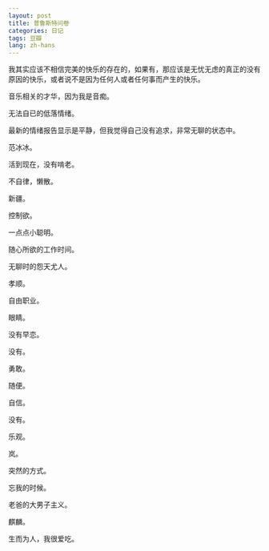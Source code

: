 ```yaml
---
layout: post
title: 普鲁斯特问卷
categories: 日记
tags: 豆瓣
lang: zh-hans
---
```

我其实应该不相信完美的快乐的存在的，如果有，那应该是无忧无虑的真正的没有原因的快乐，或者说不是因为任何人或者任何事而产生的快乐。

音乐相关的才华，因为我是音痴。

无法自已的低落情绪。

最新的情绪报告显示是平静，但我觉得自己没有追求，非常无聊的状态中。

范冰冰。

活到现在，没有啃老。

不自律，懒散。

新疆。

控制欲。

一点点小聪明。

随心所欲的工作时间。

无聊时的怨天尤人。

孝顺。

自由职业。

眼睛。

没有早恋。

没有。

勇敢。

随便。

自信。

没有。

乐观。

岚。

突然的方式。

忘我的时候。

老爸的大男子主义。

麒麟。

生而为人，我很爱吃。

